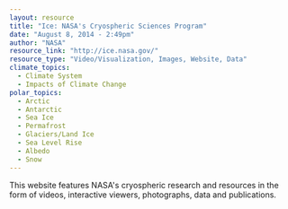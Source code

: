 ```yaml
---
layout: resource
title: "Ice: NASA's Cryospheric Sciences Program"
date: "August 8, 2014 - 2:49pm"
author: "NASA"
resource_link: "http://ice.nasa.gov/"
resource_type: "Video/Visualization, Images, Website, Data"
climate_topics:
  - Climate System
  - Impacts of Climate Change
polar_topics:
  - Arctic
  - Antarctic
  - Sea Ice
  - Permafrost
  - Glaciers/Land Ice
  - Sea Level Rise
  - Albedo
  - Snow
---
```


This website features NASA's cryospheric research and resources in the form of videos, interactive viewers, photographs, data and publications.